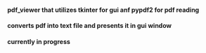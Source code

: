 #### pdf_viewer that utilizes tkinter for gui anf pypdf2 for pdf reading
#### converts pdf into text file and presents it in gui window 
#### currently in progress


